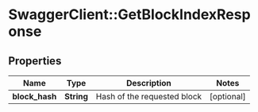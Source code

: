 # SwaggerClient::GetBlockIndexResponse

## Properties
Name | Type | Description | Notes
------------ | ------------- | ------------- | -------------
**block_hash** | **String** | Hash of the requested block | [optional] 


